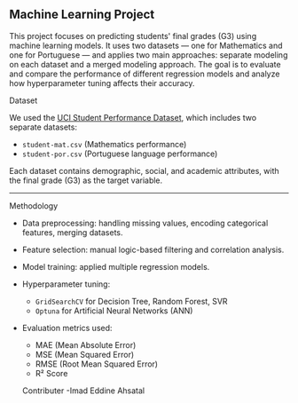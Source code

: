 Machine Learning Project
---
This project focuses on predicting students' final grades (G3) using machine learning models. It uses two datasets — one for Mathematics and one for Portuguese — and applies two main approaches: separate modeling on each dataset and a merged modeling approach. The goal is to evaluate and compare the performance of different regression models and analyze how hyperparameter tuning affects their accuracy.

 Dataset

We used the [UCI Student Performance Dataset](https://archive.ics.uci.edu/ml/datasets/Student+Performance), which includes two separate datasets:
- `student-mat.csv` (Mathematics performance)
- `student-por.csv` (Portuguese language performance)

Each dataset contains demographic, social, and academic attributes, with the final grade (G3) as the target variable.

---

 Methodology

- Data preprocessing: handling missing values, encoding categorical features, merging datasets.
- Feature selection: manual logic-based filtering and correlation analysis.
- Model training: applied multiple regression models.
- Hyperparameter tuning:
  - `GridSearchCV` for Decision Tree, Random Forest, SVR
  - `Optuna` for Artificial Neural Networks (ANN)
- Evaluation metrics used:
  - MAE (Mean Absolute Error)
  - MSE (Mean Squared Error)
  - RMSE (Root Mean Squared Error)
  - R² Score

  Contributer
  -Imad Eddine Ahsatal
